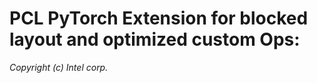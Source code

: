 PCL PyTorch Extension for blocked layout and optimized custom Ops:
=================================================================================
*Copyright (c) Intel corp.*

